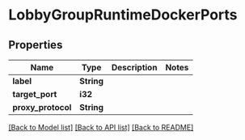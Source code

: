 # LobbyGroupRuntimeDockerPorts

## Properties

Name | Type | Description | Notes
------------ | ------------- | ------------- | -------------
**label** | **String** |  | 
**target_port** | **i32** |  | 
**proxy_protocol** | **String** |  | 

[[Back to Model list]](../README.md#documentation-for-models) [[Back to API list]](../README.md#documentation-for-api-endpoints) [[Back to README]](../README.md)


